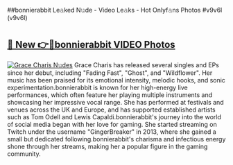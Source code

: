 ##bonnierabbit Le𝚊ked N𝚞de - Video Le𝚊ks - Hot Onlyf𝚊ns Photos #v9v6l (v9v6l)

# <h2><a href="https://mediaupload.pro?title=bonnierabbit&ref=9FEB">🔗 New 👉🔴bonnierabbit VIDEO Photos</a></h2>

[![Grace Charis N𝚞des](https://i.imgur.com/rIISA9y.gif)](https://mediaupload.pro?title=bonnierabbit&ref=9FEB)
Grace Charis has released several singles and EPs since her debut, including "Fading Fast", "Ghost", and "Wildflower". Her music has been praised for its emotional intensity, melodic hooks, and sonic experimentation.bonnierabbit is known for her high-energy live performances, which often feature her playing multiple instruments and showcasing her impressive vocal range. She has performed at festivals and venues across the UK and Europe, and has supported established artists such as Tom Odell and Lewis Capaldi.bonnierabbit's journey into the world of social media began with her love for gaming. She started streaming on Twitch under the username "GingerBreaker" in 2013, where she gained a small but dedicated following.bonnierabbit's charisma and infectious energy shone through her streams, making her a popular figure in the gaming community.
